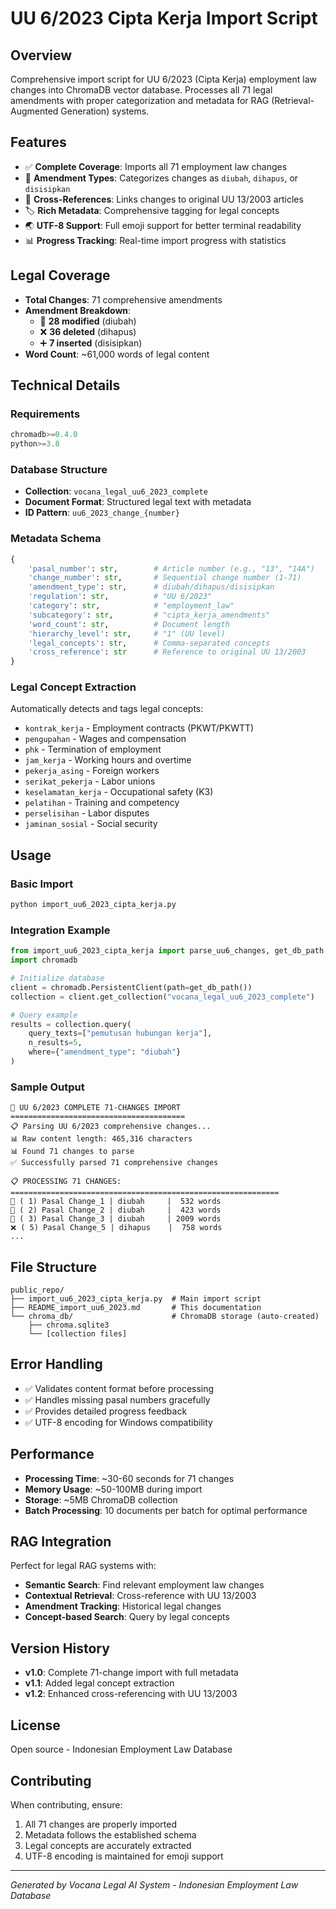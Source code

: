 # UU 6/2023 Cipta Kerja Import Script

## Overview
Comprehensive import script for UU 6/2023 (Cipta Kerja) employment law changes into ChromaDB vector database. Processes all 71 legal amendments with proper categorization and metadata for RAG (Retrieval-Augmented Generation) systems.

## Features
- ✅ **Complete Coverage**: Imports all 71 employment law changes
- 🔄 **Amendment Types**: Categorizes changes as `diubah`, `dihapus`, or `disisipkan`
- 🎯 **Cross-References**: Links changes to original UU 13/2003 articles
- 🏷️ **Rich Metadata**: Comprehensive tagging for legal concepts
- 🌏 **UTF-8 Support**: Full emoji support for better terminal readability
- 📊 **Progress Tracking**: Real-time import progress with statistics

## Legal Coverage
- **Total Changes**: 71 comprehensive amendments
- **Amendment Breakdown**:
  - 🔄 **28 modified** (diubah)
  - ❌ **36 deleted** (dihapus) 
  - ➕ **7 inserted** (disisipkan)
- **Word Count**: ~61,000 words of legal content

## Technical Details

### Requirements
```python
chromadb>=0.4.0
python>=3.8
```

### Database Structure
- **Collection**: `vocana_legal_uu6_2023_complete`
- **Document Format**: Structured legal text with metadata
- **ID Pattern**: `uu6_2023_change_{number}`

### Metadata Schema
```python
{
    'pasal_number': str,        # Article number (e.g., "13", "14A")
    'change_number': str,       # Sequential change number (1-71)
    'amendment_type': str,      # diubah/dihapus/disisipkan
    'regulation': str,          # "UU 6/2023"
    'category': str,            # "employment_law"
    'subcategory': str,         # "cipta_kerja_amendments"
    'word_count': str,          # Document length
    'hierarchy_level': str,     # "1" (UU level)
    'legal_concepts': str,      # Comma-separated concepts
    'cross_reference': str      # Reference to original UU 13/2003
}
```

### Legal Concept Extraction
Automatically detects and tags legal concepts:
- `kontrak_kerja` - Employment contracts (PKWT/PKWTT)
- `pengupahan` - Wages and compensation
- `phk` - Termination of employment
- `jam_kerja` - Working hours and overtime
- `pekerja_asing` - Foreign workers
- `serikat_pekerja` - Labor unions
- `keselamatan_kerja` - Occupational safety (K3)
- `pelatihan` - Training and competency
- `perselisihan` - Labor disputes
- `jaminan_sosial` - Social security

## Usage

### Basic Import
```python
python import_uu6_2023_cipta_kerja.py
```

### Integration Example
```python
from import_uu6_2023_cipta_kerja import parse_uu6_changes, get_db_path
import chromadb

# Initialize database
client = chromadb.PersistentClient(path=get_db_path())
collection = client.get_collection("vocana_legal_uu6_2023_complete")

# Query example
results = collection.query(
    query_texts=["pemutusan hubungan kerja"],
    n_results=5,
    where={"amendment_type": "diubah"}
)
```

### Sample Output
```
🚀 UU 6/2023 COMPLETE 71-CHANGES IMPORT
=======================================
📋 Parsing UU 6/2023 comprehensive changes...
📊 Raw content length: 465,316 characters
📊 Found 71 changes to parse
✅ Successfully parsed 71 comprehensive changes

📋 PROCESSING 71 CHANGES:
============================================================
🔄 ( 1) Pasal Change_1 | diubah     |  532 words
🔄 ( 2) Pasal Change_2 | diubah     |  423 words
🔄 ( 3) Pasal Change_3 | diubah     | 2009 words
❌ ( 5) Pasal Change_5 | dihapus    |  758 words
...
```

## File Structure
```
public_repo/
├── import_uu6_2023_cipta_kerja.py  # Main import script
├── README_import_uu6_2023.md       # This documentation
└── chroma_db/                      # ChromaDB storage (auto-created)
    ├── chroma.sqlite3
    └── [collection files]
```

## Error Handling
- ✅ Validates content format before processing
- ✅ Handles missing pasal numbers gracefully
- ✅ Provides detailed progress feedback
- ✅ UTF-8 encoding for Windows compatibility

## Performance
- **Processing Time**: ~30-60 seconds for 71 changes
- **Memory Usage**: ~50-100MB during import
- **Storage**: ~5MB ChromaDB collection
- **Batch Processing**: 10 documents per batch for optimal performance

## RAG Integration
Perfect for legal RAG systems with:
- **Semantic Search**: Find relevant employment law changes
- **Contextual Retrieval**: Cross-reference with UU 13/2003
- **Amendment Tracking**: Historical legal changes
- **Concept-based Search**: Query by legal concepts

## Version History
- **v1.0**: Complete 71-change import with full metadata
- **v1.1**: Added legal concept extraction
- **v1.2**: Enhanced cross-referencing with UU 13/2003

## License
Open source - Indonesian Employment Law Database

## Contributing
When contributing, ensure:
1. All 71 changes are properly imported
2. Metadata follows the established schema
3. Legal concepts are accurately extracted
4. UTF-8 encoding is maintained for emoji support

---
*Generated by Vocana Legal AI System - Indonesian Employment Law Database*
